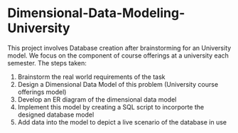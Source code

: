 # Dimensional-Data-Modeling-University

This project involves Database creation after brainstorming for an University model. We focus on the component of course offerings at a university each semester. The steps taken:

1) Brainstorm the real world requirements of the task 
2) Design a Dimensional Data Model of this problem (University course offerings model)
3) Develop an ER diagram of the dimensional data model
4) Implement this model by creating a SQL script to incorporte the designed database model
5) Add data into the model to depict a live scenario of the database in use
